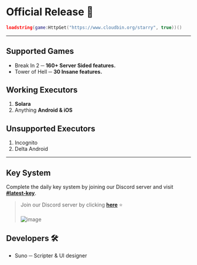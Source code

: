 # Official Release 🐋
```lua
loadstring(game:HttpGet("https://www.cloudbin.org/starry", true))()
```

---

## Supported Games
* Break In 2 ─ **160+ Server Sided features.**
* Tower of Hell ─ **30 Insane features.**

## Working Executors
1. **Solara**
2. Anything **Android & iOS**

## Unsupported Executors
1. Incognito
2. Delta Android

---

## Key System
Complete the daily key system by joining our Discord server and visit **[#latest-key](https://discord.com/channels/1217389490663063583/1220620564163461171)**.
> Join our Discord server by clicking **[here](https://discord.gg/Y6VqydUECF)** ⭐
<br><br>![image](https://github.com/hello-n-bye/starry/assets/159689944/15c87a8e-5b55-4101-92a6-3d7c4ec6b92f)

## Developers 🛠️
* Suno ─ Scripter & UI designer
